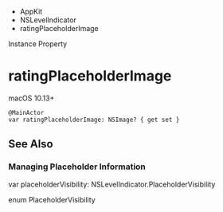 

- AppKit
- NSLevelIndicator
-  ratingPlaceholderImage 

Instance Property

# ratingPlaceholderImage

macOS 10.13+

``` source
@MainActor
var ratingPlaceholderImage: NSImage? { get set }
```

## See Also

### Managing Placeholder Information

var placeholderVisibility: NSLevelIndicator.PlaceholderVisibility

enum PlaceholderVisibility

